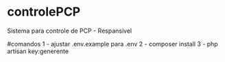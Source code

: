# controlePCP
Sistema para controle de PCP - Respansivel

#comandos
1 - ajustar .env.example para .env
2 - composer install
3 - php artisan key:generente


